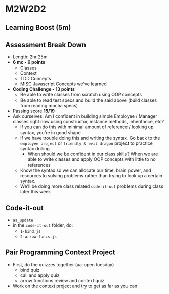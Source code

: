 # M2W2D2

## Learning Boost (5m)

## Assessment Break Down
- Length: 2hr 25m
- **6 mc - 6 points**
  - Classes
  - Context
  - TDD Concepts
  - MISC Javascript Concepts we've learned
- **Coding Challenge - 13 points**
  - Be able to write classes from scratch using OOP concepts 
  - Be able to read test specs and build the said above (build classes from reading mocha specs)
- Passing score **15/19**
- Ask ourselves: Am I confident in building simple Employee / Manager classes right now using constructor, instance methods, inheritance, etc?
  - If you can do this with minimal amount of reference / looking up syntax, you're in good shape 
  - If we have trouble doing this and writing the syntax. Go back to the `employee project` or `friendly & evil dragon` project to practice syntax drilling
    - When should we be confident in our class skills? When we are able to write classes and apply OOP concepts with little to no references
  - Know the syntax so we can allocate our time, brain power, and resources to solving problems rather than trying to look up a certain syntax.
  - We'll be doing more class related `code-it-out` problems during class later this week



## Code-it-out
- `aa_update`
- in the `code-it-out` folder, do:
  - `1-bind.js`
  - `2-arrow-funcs.js`

## Pair Programming Context Project
- First, do the quizzes together (aa-open tuesday)
  - bind quiz
  - call and apply quiz
  - arrow functions review and context quiz
- Work on the context project and try to get as far as you can